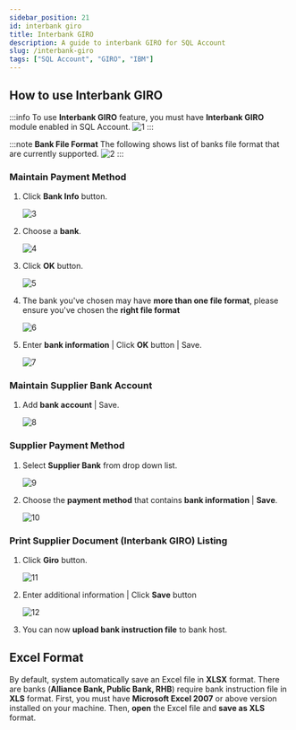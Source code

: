 ```yaml
---
sidebar_position: 21
id: interbank giro
title: Interbank GIRO
description: A guide to interbank GIRO for SQL Account
slug: /interbank-giro
tags: ["SQL Account", "GIRO", "IBM"]
---
```


<!-- # Interbank GIRO -->

<!-- **Tonny/sandbox/supplier-payment-IBG** -->

<!-- From eStream Software
< Tonny/sandbox
![13](/img/interbank-giro/13.png) -->

## How to use Interbank GIRO

:::info
To use **Interbank GIRO** feature, you must have **Interbank GIRO** module enabled in SQL Account.
![1](/img/interbank-giro/1.png)
:::

:::note
**Bank File Format**
The following shows list of banks file format that are currently supported.
![2](/img/interbank-giro/2.png)
:::

### Maintain Payment Method

   1. Click **Bank Info** button.

      ![3](/img/interbank-giro/3.png)

   2. Choose a **bank**.

      ![4](/img/interbank-giro/4.png)

   3. Click **OK** button.

      ![5](/img/interbank-giro/5.png)

   4. The bank you've chosen may have **more than one file format**, please ensure you've chosen the **right file format**

      ![6](/img/interbank-giro/6.png)

   5. Enter **bank information** | Click **OK** button | Save.

      ![7](/img/interbank-giro/7.png)

### Maintain Supplier Bank Account

   1. Add **bank account** | Save.

      ![8](/img/interbank-giro/8.png)

### Supplier Payment Method

   1. Select **Supplier Bank** from drop down list.

      ![9](/img/interbank-giro/9.png)

   2. Choose the **payment method** that contains **bank information** | **Save**.

      ![10](/img/interbank-giro/10.png)

### Print Supplier Document (Interbank GIRO) Listing

   1. Click **Giro** button.

      ![11](/img/interbank-giro/11.png)

   2. Enter additional information | Click **Save** button

      ![12](/img/interbank-giro/12.png)

   3. You can now **upload bank instruction file** to bank host.

## Excel Format

By default, system automatically save an Excel file in **XLSX** format. There are banks (**Alliance Bank, Public Bank, RHB**) require bank instruction file in **XLS** format. First, you must have **Microsoft Excel 2007** or above version installed on your machine. Then, **open** the Excel file and **save as XLS** format.
